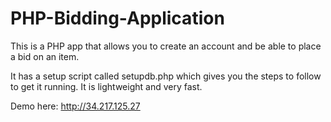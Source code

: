 # PHP-Bidding-Application
This is a PHP app that allows you to create an account and be able to place a bid on an item. 

It has a setup script called setupdb.php which gives you the steps to follow to get it running. It is lightweight and very fast.

Demo here: http://34.217.125.27
